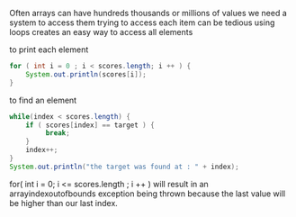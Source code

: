 Often arrays can have hundreds thousands or millions of values
we need a system to access them
trying to access each item can be tedious
using loops creates an easy way to access all elements

to print each element 
```java
for ( int i = 0 ; i < scores.length; i ++ ) { 
	System.out.println(scores[i]);
}
```

to find an element
```java
while(index < scores.length) {
	if ( scores[index] == target ) {
		 break;
	}
	index++;
}
System.out.println("the target was found at : " + index);
```

for( int i = 0; i <= scores.length ; i ++ ) will result in an arrayindexoutofbounds exception being thrown because the last value will be higher than our last index.